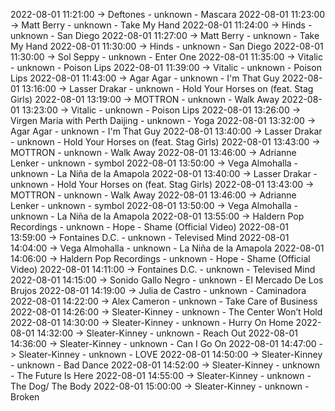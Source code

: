 2022-08-01 11:21:00 -> Deftones - unknown - Mascara
2022-08-01 11:23:00 -> Matt Berry - unknown - Take My Hand
2022-08-01 11:24:00 -> Hinds - unknown - San Diego
2022-08-01 11:27:00 -> Matt Berry - unknown - Take My Hand
2022-08-01 11:30:00 -> Hinds - unknown - San Diego
2022-08-01 11:30:00 -> Sol Seppy - unknown - Enter One
2022-08-01 11:35:00 -> Vitalic - unknown - Poison Lips
2022-08-01 11:39:00 -> Vitalic - unknown - Poison Lips
2022-08-01 11:43:00 -> Agar Agar - unknown - I'm That Guy
2022-08-01 13:16:00 -> Lasser Drakar - unknown - Hold Your Horses on (feat. Stag Girls)
2022-08-01 13:19:00 -> MOTTRON - unknown - Walk Away
2022-08-01 13:23:00 -> Vitalic - unknown - Poison Lips
2022-08-01 13:26:00 -> Virgen Maria with Perth Daijing - unknown - Yoga
2022-08-01 13:32:00 -> Agar Agar - unknown - I'm That Guy
2022-08-01 13:40:00 -> Lasser Drakar - unknown - Hold Your Horses on (feat. Stag Girls)
2022-08-01 13:43:00 -> MOTTRON - unknown - Walk Away
2022-08-01 13:46:00 -> Adrianne Lenker - unknown - symbol
2022-08-01 13:50:00 -> Vega Almohalla - unknown - La Niña de la Amapola
2022-08-01 13:40:00 -> Lasser Drakar - unknown - Hold Your Horses on (feat. Stag Girls)
2022-08-01 13:43:00 -> MOTTRON - unknown - Walk Away
2022-08-01 13:46:00 -> Adrianne Lenker - unknown - symbol
2022-08-01 13:50:00 -> Vega Almohalla - unknown - La Niña de la Amapola
2022-08-01 13:55:00 -> Haldern Pop Recordings - unknown - Hope - Shame (Official Video)
2022-08-01 13:59:00 -> Fontaines D.C. - unknown - Televised Mind
2022-08-01 14:04:00 -> Vega Almohalla - unknown - La Niña de la Amapola
2022-08-01 14:06:00 -> Haldern Pop Recordings - unknown - Hope - Shame (Official Video)
2022-08-01 14:11:00 -> Fontaines D.C. - unknown - Televised Mind
2022-08-01 14:15:00 -> Sonido Gallo Negro - unknown - El Mercado De Los Brujos
2022-08-01 14:19:00 -> Julia de Castro - unknown - Caminadora
2022-08-01 14:22:00 -> Alex Cameron - unknown - Take Care of Business
2022-08-01 14:26:00 -> Sleater-Kinney - unknown - The Center Won’t Hold
2022-08-01 14:30:00 -> Sleater-Kinney - unknown - Hurry On Home
2022-08-01 14:32:00 -> Sleater-Kinney - unknown - Reach Out
2022-08-01 14:36:00 -> Sleater-Kinney - unknown - Can I Go On
2022-08-01 14:47:00 -> Sleater-Kinney - unknown - LOVE
2022-08-01 14:50:00 -> Sleater-Kinney - unknown - Bad Dance
2022-08-01 14:52:00 -> Sleater-Kinney - unknown - The Future Is Here
2022-08-01 14:55:00 -> Sleater-Kinney - unknown - The Dog/ The Body
2022-08-01 15:00:00 -> Sleater-Kinney - unknown - Broken
